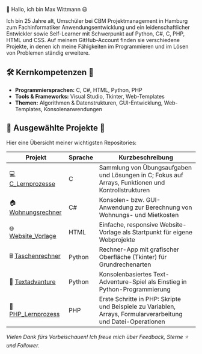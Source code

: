 👋 Hallo, ich bin Max Wittmann 😃

Ich bin 25 Jahre alt, Umschüler bei CBM Projektmanagement in Hamburg zum Fachinformatiker Anwendungsentwicklung und ein leidenschaftlicher Entwickler sowie Self-Learner mit Schwerpunkt auf Python, C#, C, PHP, HTML und CSS. Auf meinem GitHub-Account finden sie verschiedene Projekte, in denen ich meine Fähigkeiten im Programmieren und im Lösen von Problemen ständig erweitere.

## 🛠️ Kernkompetenzen 🔧

- **Programmiersprachen:** C, C#, HTML, Python, PHP  
- **Tools & Frameworks:** Visual Studio, Tkinter, Web-Templates  
- **Themen:** Algorithmen & Datenstrukturen, GUI-Entwicklung, Web-Templates, Konsolenanwendungen

## 🚀 Ausgewählte Projekte 🎯

Hier eine Übersicht meiner wichtigsten Repositories:

| Projekt                                                                      | Sprache | Kurzbeschreibung                                                                                                     |
| ---------------------------------------------------------------------------- | ------- | -------------------------------------------------------------------------------------------------------------------- |
| 💻 [C_Lernprozesse](https://github.com/maximwittmann/C_Lernprozesse)           | C       | Sammlung von Übungsaufgaben und Lösungen in C; Fokus auf Arrays, Funktionen und Kontrollstrukturen                    |
| 🏠 [Wohnungsrechner](https://github.com/maximwittmann/Wohnungsrechner)         | C#      | Konsolen- bzw. GUI-Anwendung zur Berechnung von Wohnungs- und Mietkosten                                              |
| 🌐 [Website_Vorlage](https://github.com/maximwittmann/Website_Vorlage)         | HTML    | Einfache, responsive Website-Vorlage als Startpunkt für eigene Webprojekte                                            |
| 🖩 [Taschenrechner](https://github.com/maximwittmann/Taschenrechner)           | Python  | Rechner-App mit grafischer Oberfläche (Tkinter) für Grundrechenarten                                                  |
| 🎲 [Textadvanture](https://github.com/maximwittmann/Textadvanture)             | Python  | Konsolenbasiertes Text-Adventure-Spiel als Einstieg in Python-Programmierung                                          |
| 🐘 [PHP_Lernprozess](https://github.com/maximwittmann/PHP_Lernprozess)         | PHP     | Erste Schritte in PHP: Skripte und Beispiele zu Variablen, Arrays, Formularverarbeitung und Datei-Operationen         |


*Vielen Dank fürs Vorbeischauen! Ich freue mich über Feedback, Sterne ⭐ und Follower.*
